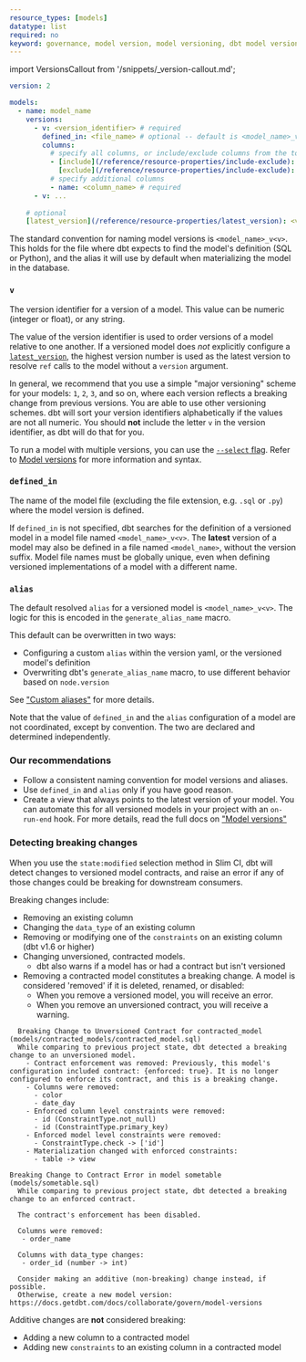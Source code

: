```yaml
---
resource_types: [models]
datatype: list
required: no
keyword: governance, model version, model versioning, dbt model versioning
---
```


import VersionsCallout from '/snippets/_version-callout.md';

<VersionsCallout />

<File name='models/<schema>.yml'>

```yml
version: 2

models:
  - name: model_name
    versions:
      - v: <version_identifier> # required
        defined_in: <file_name> # optional -- default is <model_name>_v<v>
        columns:
          # specify all columns, or include/exclude columns from the top-level model YAML definition
          - [include](/reference/resource-properties/include-exclude): <include_value>
            [exclude](/reference/resource-properties/include-exclude): <exclude_list>
          # specify additional columns
          - name: <column_name> # required
      - v: ...
    
    # optional
    [latest_version](/reference/resource-properties/latest_version): <version_identifier> 
```

</File>

The standard convention for naming model versions is `<model_name>_v<v>`. This holds for the file where dbt expects to find the model's definition (SQL or Python), and the alias it will use by default when materializing the model in the database.

### `v`

The version identifier for a version of a model. This value can be numeric (integer or float), or any string.

The value of the version identifier is used to order versions of a model relative to one another. If a versioned model does _not_ explicitly configure a [`latest_version`](/reference/resource-properties/latest_version), the highest version number is used as the latest version to resolve `ref` calls to the model without a `version` argument.

In general, we recommend that you use a simple "major versioning" scheme for your models: `1`, `2`, `3`, and so on, where each version reflects a breaking change from previous versions. You are able to use other versioning schemes. dbt will sort your version identifiers alphabetically if the values are not all numeric. You should **not** include the letter `v` in the version identifier, as dbt will do that for you.

To run a model with multiple versions, you can use the [`--select` flag](/reference/node-selection/syntax). Refer to [Model versions](/docs/collaborate/govern/model-versions#run-a-model-with-multiple-versions) for more information and syntax.


### `defined_in`

The name of the model file (excluding the file extension, e.g. `.sql` or `.py`) where the model version is defined.

If `defined_in` is not specified, dbt searches for the definition of a versioned model in a model file named `<model_name>_v<v>`. The **latest** version of a model may also be defined in a file named `<model_name>`, without the version suffix. Model file names must be globally unique, even when defining versioned implementations of a model with a different name.

### `alias`

The default resolved `alias` for a versioned model is `<model_name>_v<v>`. The logic for this is encoded in the `generate_alias_name` macro.

This default can be overwritten in two ways:
- Configuring a custom `alias` within the version yaml, or the versioned model's definition
- Overwriting dbt's `generate_alias_name` macro, to use different behavior based on `node.version`

See ["Custom aliases"](https://docs.getdbt.com/docs/build/custom-aliases) for more details.

Note that the value of `defined_in` and the `alias` configuration of a model are not coordinated, except by convention. The two are declared and determined independently.

### Our recommendations
- Follow a consistent naming convention for model versions and aliases.
- Use `defined_in` and `alias` only if you have good reason.
- Create a view that always points to the latest version of your model. You can automate this for all versioned models in your project with an `on-run-end` hook. For more details, read the full docs on ["Model versions"](/docs/collaborate/govern/model-versions#configuring-database-location-with-alias)

### Detecting breaking changes

When you use the `state:modified` selection method in Slim CI, dbt will detect changes to versioned model contracts, and raise an error if any of those changes could be breaking for downstream consumers.

Breaking changes include:
- Removing an existing column
- Changing the `data_type` of an existing column
- Removing or modifying one of the `constraints` on an existing column (dbt v1.6 or higher)
- Changing unversioned, contracted models. 
  - dbt also warns if a model has or had a contract but isn't versioned
- Removing a contracted model constitutes a breaking change. A model is considered 'removed' if it is deleted, renamed, or disabled:
  - When you remove a versioned model, you will receive an error.
  - When you remove an unversioned contract, you will receive a warning.
  
<Tabs>

<TabItem value="unversioned" label="Example message for unversioned models">

```
  Breaking Change to Unversioned Contract for contracted_model (models/contracted_models/contracted_model.sql)
  While comparing to previous project state, dbt detected a breaking change to an unversioned model.
    - Contract enforcement was removed: Previously, this model's configuration included contract: {enforced: true}. It is no longer configured to enforce its contract, and this is a breaking change.
    - Columns were removed:
      - color
      - date_day
    - Enforced column level constraints were removed:
      - id (ConstraintType.not_null)
      - id (ConstraintType.primary_key)
    - Enforced model level constraints were removed:
      - ConstraintType.check -> ['id']
    - Materialization changed with enforced constraints:
      - table -> view
```
</TabItem>

<TabItem value="versioned" label="Example message for versioned models">

```
Breaking Change to Contract Error in model sometable (models/sometable.sql)
  While comparing to previous project state, dbt detected a breaking change to an enforced contract.

  The contract's enforcement has been disabled.

  Columns were removed:
   - order_name

  Columns with data_type changes:
   - order_id (number -> int)

  Consider making an additive (non-breaking) change instead, if possible.
  Otherwise, create a new model version: https://docs.getdbt.com/docs/collaborate/govern/model-versions
```

</TabItem>


</Tabs>

Additive changes are **not** considered breaking:
- Adding a new column to a contracted model
- Adding new `constraints` to an existing column in a contracted model
